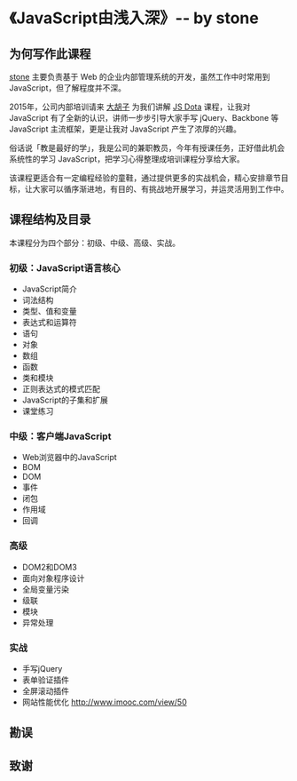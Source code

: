 # 《JavaScript由浅入深》-- by stone

## 为何写作此课程

[stone](http://shijiajie.com/about/) 主要负责基于 Web 的企业内部管理系统的开发，虽然工作中时常用到 JavaScript，但了解程度并不深。

2015年，公司内部培训请来 [大胡子](http://weibo.com/zhihuijiang) 为我们讲解 [JS Dota](http://ibagsoft.github.io/js_dota/) 课程，让我对 JavaScript 有了全新的认识，讲师一步步引导大家手写 jQuery、Backbone 等 JavaScript 主流框架，更是让我对 JavaScript 产生了浓厚的兴趣。

俗话说「教是最好的学」，我是公司的兼职教员，今年有授课任务，正好借此机会系统性的学习 JavaScript，把学习心得整理成培训课程分享给大家。

该课程更适合有一定编程经验的童鞋，通过提供更多的实战机会，精心安排章节目标，让大家可以循序渐进地，有目的、有挑战地开展学习，并运灵活用到工作中。

## 课程结构及目录
本课程分为四个部分：初级、中级、高级、实战。

### 初级：JavaScript语言核心
- JavaScript简介
- 词法结构
- 类型、值和变量
- 表达式和运算符
- 语句
- 对象
- 数组
- 函数
- 类和模块
- 正则表达式的模式匹配
- JavaScript的子集和扩展
- 课堂练习

### 中级：客户端JavaScript
- Web浏览器中的JavaScript
- BOM
- DOM
- 事件
- 闭包
- 作用域
- 回调

### 高级
- DOM2和DOM3
- 面向对象程序设计
- 全局变量污染
- 级联
- 模块
- 异常处理

### 实战
- 手写jQuery
- 表单验证插件
- 全屏滚动插件
- 网站性能优化 http://www.imooc.com/view/50

## 勘误
## 致谢